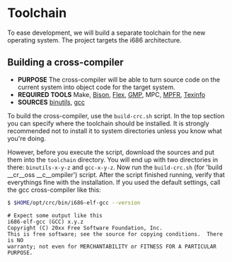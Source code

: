 # Toolchain

To ease development, we will build a separate toolchain for the new operating system. The project targets the i686 architecture. 

## Building a cross-compiler

- __PURPOSE__ The cross-compiler will be able to turn source code on the current system into object code for the target system.
- __REQUIRED TOOLS__ Make, [Bison](https://www.gnu.org/software/bison/), [Flex](https://github.com/westes/flex), [GMP](https://gmplib.org/), MPC, [MPFR](https://www.mpfr.org/), [Texinfo](https://www.gnu.org/software/texinfo/)
- __SOURCES__ [binutils](https://ftp.gnu.org/gnu/binutils/), [gcc](https://ftp.gnu.org/gnu/gcc/)

To build the cross-compiler, use the `build-crc.sh` script. In the top section you can specify where the toolchain should be installed. It is strongly recommended not to install it to system directories unless you know what you're doing.

However, before you execute the script, download the sources and put them into the `toolchain` directory. You will end up with two directories in there: `binutils-x-y-z` and  `gcc-x-y-z`. Now run the `build-crc.sh` (for 'build __cr__oss __c__ompiler') script.
After the script finished running, verify that everythings fine with the installation. If you used the default settings, call the gcc cross-compiler like this:

```sh
$ $HOME/opt/crc/bin/i686-elf-gcc --version
```
```
# Expect some output like this
i686-elf-gcc (GCC) x.y.z
Copyright (C) 20xx Free Software Foundation, Inc.
This is free software; see the source for copying conditions.  There is NO
warranty; not even for MERCHANTABILITY or FITNESS FOR A PARTICULAR PURPOSE.
```
